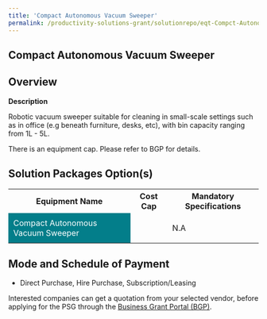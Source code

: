 ```yaml
---
title: 'Compact Autonomous Vacuum Sweeper'
permalink: /productivity-solutions-grant/solutionrepo/eqt-Compct-Autonomous-Vcuum-Swpr-Envronmntl-Srvcs
---
```


## Compact Autonomous Vacuum Sweeper

## Overview

**Description**

Robotic vacuum sweeper suitable for cleaning in small-scale settings such as in office (e.g beneath furniture, desks, etc), with bin capacity ranging from 1L - 5L.

There is an equipment cap. Please refer to BGP for details.

## Solution Packages Option(s)

<table>
<tr>
<th><b>Equipment Name</b></th>
<th><b>Cost Cap</b></th>
<th><b>Mandatory Specifications</b></th>
</tr>
<tr>
<td style='padding: 10px; background-color: #037E8A; color: #FFFFFF;'>Compact Autonomous Vacuum Sweeper</td>
<td style='padding: 10px;'></td>
<td style='padding: 10px;'>N.A</td>
</tr>
</table>

## Mode and Schedule of Payment

 - Direct Purchase, Hire Purchase, Subscription/Leasing

Interested companies can get a quotation from your selected vendor, before applying for the PSG through the <a href='https://www.businessgrants.gov.sg/' target='_blank' rel='noopener'>Business Grant Portal (BGP)</a>.

<script src="/jquery/resize-tables.js"></script>
